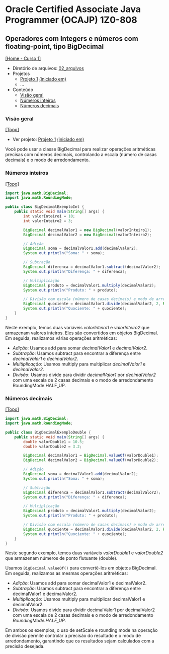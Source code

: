 # Oracle Certified Associate Java Programmer (OCAJP) 1Z0-808

## Operadores com Integers e números com floating-point, tipo BigDecimal
[[Home - Curso 1]](../../README.md#curso-1)<br />

- Diretório de arquivos: [02_arquivos](./02_arquivos/)
- Projetos
  - [Projeto 1](./02_arquivos/proj_01/) [(iniciado em)](#visão-geral)
  - ...
- Conteúdo
  - [Visão geral](#visão-geral)
  - [Números inteiros](#números-inteiros)
  - [Números decimais](#números-decimais)

### Visão geral
[[Topo]](#)<br />

- Ver projeto: [Projeto 1](./02_arquivos/proj_01/) [(iniciado em)](#visão-geral)

Você pode usar a classe BigDecimal para realizar operações aritméticas precisas com números decimais, controlando a escala (número de casas decimais) e o modo de arredondamento.

### Números inteiros
[[Topo]](#)<br />

```java
import java.math.BigDecimal;
import java.math.RoundingMode;

public class BigDecimalExemploInt {
    public static void main(String[] args) {
        int valorInteiro1 = 10;
        int valorInteiro2 = 3;

        BigDecimal decimalValor1 = new BigDecimal(valorInteiro1);
        BigDecimal decimalValor2 = new BigDecimal(valorInteiro2);

        // Adição
        BigDecimal soma = decimalValor1.add(decimalValor2);
        System.out.println("Soma: " + soma);

        // Subtração
        BigDecimal diferenca = decimalValor1.subtract(decimalValor2);
        System.out.println("Diferença: " + diferenca);

        // Multiplicação
        BigDecimal produto = decimalValor1.multiply(decimalValor2);
        System.out.println("Produto: " + produto);

        // Divisão com escala (número de casas decimais) e modo de arredondamento
        BigDecimal quociente = decimalValor1.divide(decimalValor2, 2, RoundingMode.HALF_UP);
        System.out.println("Quociente: " + quociente);
    }
}
```

Neste exemplo, temos duas variáveis *valorInteiro1* e *valorInteiro2* que armazenam valores inteiros. Eles são convertidos em objetos BigDecimal. Em seguida, realizamos várias operações aritméticas:
- *Adição*: Usamos add para somar *decimalValor1* e *decimalValor2*.
- *Subtração*: Usamos subtract para encontrar a diferença entre *decimalValor1* e *decimalValor2*.
- *Multiplicação*: Usamos multiply para multiplicar *decimalValor1* e *decimalValor2*.
- *Divisão*: Usamos divide para dividir *decimalValor1* por *decimalValor2* com uma escala de 2 casas decimais e o modo de arredondamento RoundingMode.HALF_UP.

### Números decimais
[[Topo]](#)<br />

```java
import java.math.BigDecimal;
import java.math.RoundingMode;

public class BigDecimalExemploDouble {
    public static void main(String[] args) {
        double valorDouble1 = 10.5;
        double valorDouble2 = 3.2;

        BigDecimal decimalValor1 = BigDecimal.valueOf(valorDouble1);
        BigDecimal decimalValor2 = BigDecimal.valueOf(valorDouble2);

        // Adição
        BigDecimal soma = decimalValor1.add(decimalValor2);
        System.out.println("Soma: " + soma);

        // Subtração
        BigDecimal diferenca = decimalValor1.subtract(decimalValor2);
        System.out.println("Diferença: " + diferenca);

        // Multiplicação
        BigDecimal produto = decimalValor1.multiply(decimalValor2);
        System.out.println("Produto: " + produto);

        // Divisão com escala (número de casas decimais) e modo de arredondamento
        BigDecimal quociente = decimalValor1.divide(decimalValor2, 2, RoundingMode.HALF_UP);
        System.out.println("Quociente: " + quociente);
    }
}
```

Neste segundo exemplo, temos duas variáveis *valorDouble1* e *valorDouble2* que armazenam números de ponto flutuante (double).

Usamos `BigDecimal.valueOf()` para convertê-los em objetos BigDecimal. Em seguida, realizamos as mesmas operações aritméticas:

- *Adição*: Usamos add para somar decimalValor1 e decimalValor2.
- *Subtração*: Usamos subtract para encontrar a diferença entre decimalValor1 e decimalValor2.
- *Multiplicação*: Usamos multiply para multiplicar decimalValor1 e decimalValor2.
- *Divisão*: Usamos divide para dividir decimalValor1 por decimalValor2 com uma escala de 2 casas decimais e o modo de arredondamento *RoundingMode.HALF_UP*.

Em ambos os exemplos, o uso de setScale e rounding mode na operação de divisão permite controlar a precisão do resultado e o modo de arredondamento, garantindo que os resultados sejam calculados com a precisão desejada.
